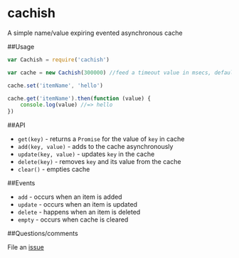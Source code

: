 # cachish
A simple name/value expiring evented asynchronous cache

##Usage

```javascript
var Cachish = require('cachish')

var cache = new Cachish(300000) //feed a timeout value in msecs, default is 10 minutes

cache.set('itemName', 'hello')

cache.get('itemName').then(function (value) {
	console.log(value) //=> hello
})
```

##API
* `get(key)` - returns a `Promise` for the value of `key` in cache
* `add(key, value)` - adds to the cache asynchronously
* `update(key, value)` - updates `key` in the cache
* `delete(key)` - removes `key` and its value from the cache
* `clear()` - empties cache

##Events
* `add` - occurs when an item is added
* `update` - occurs when an item is updated
* `delete` - happens when an item is deleted
* `empty` - occurs when cache is cleared

##Questions/comments

File an [issue](https://github.com/vinniegarcia/cachish/issues)